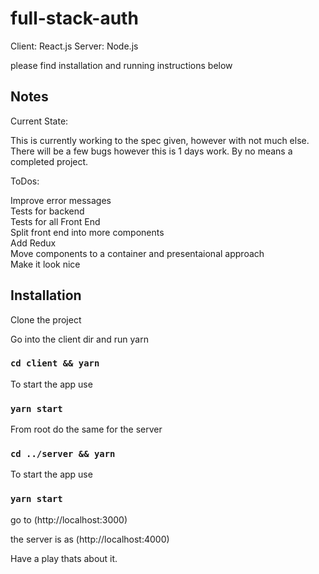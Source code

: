 # full-stack-auth

Client: React.js
Server: Node.js

please find installation and running instructions below

## Notes

Current State:

This is currently working to the spec given, however with not much else. There will be a few bugs however this is 1 days work. By no means a completed project.

ToDos:

Improve error messages<br/>
Tests for backend<br/>
Tests for all Front End<br/>
Split front end into more components<br/>
Add Redux<br/>
Move components to a container and presentaional approach<br/>
Make it look nice<br/>

 ## Installation

Clone the project

Go into the client dir and run yarn

 ### `cd client && yarn`

To start the app use

### `yarn start`

From root do the same for the server

 ### `cd ../server && yarn`

To start the app use

### `yarn start`

go to (http://localhost:3000)

the server is as (http://localhost:4000)

Have a play thats about it.
